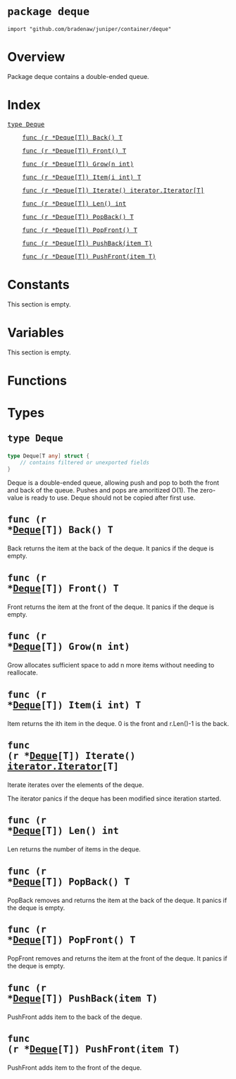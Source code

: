 # `package deque`

```
import "github.com/bradenaw/juniper/container/deque"
```

# Overview

Package deque contains a double-ended queue.


# Index

<pre><a href="#Deque">type Deque</a></pre>
<pre>    <a href="#Back">func (r *Deque[T]) Back() T</a></pre>
<pre>    <a href="#Front">func (r *Deque[T]) Front() T</a></pre>
<pre>    <a href="#Grow">func (r *Deque[T]) Grow(n int)</a></pre>
<pre>    <a href="#Item">func (r *Deque[T]) Item(i int) T</a></pre>
<pre>    <a href="#Iterate">func (r *Deque[T]) Iterate() iterator.Iterator[T]</a></pre>
<pre>    <a href="#Len">func (r *Deque[T]) Len() int</a></pre>
<pre>    <a href="#PopBack">func (r *Deque[T]) PopBack() T</a></pre>
<pre>    <a href="#PopFront">func (r *Deque[T]) PopFront() T</a></pre>
<pre>    <a href="#PushBack">func (r *Deque[T]) PushBack(item T)</a></pre>
<pre>    <a href="#PushFront">func (r *Deque[T]) PushFront(item T)</a></pre>

# Constants

This section is empty.

# Variables

This section is empty.

# Functions

# Types

## <a id="Deque"></a><pre>type Deque</pre>
```go
type Deque[T any] struct {
	// contains filtered or unexported fields
}
```

Deque is a double-ended queue, allowing push and pop to both the front and back of the queue.
Pushes and pops are amoritized O(1). The zero-value is ready to use. Deque should not be copied
after first use.


## <a id="Back"></a><pre>func (r *<a href="#Deque">Deque</a>[T]) Back() T</pre>

Back returns the item at the back of the deque. It panics if the deque is empty.


## <a id="Front"></a><pre>func (r *<a href="#Deque">Deque</a>[T]) Front() T</pre>

Front returns the item at the front of the deque. It panics if the deque is empty.


## <a id="Grow"></a><pre>func (r *<a href="#Deque">Deque</a>[T]) Grow(n int)</pre>

Grow allocates sufficient space to add n more items without needing to reallocate.


## <a id="Item"></a><pre>func (r *<a href="#Deque">Deque</a>[T]) Item(i int) T</pre>

Item returns the ith item in the deque. 0 is the front and r.Len()-1 is the back.


## <a id="Iterate"></a><pre>func (r *<a href="#Deque">Deque</a>[T]) Iterate() <a href="../iterator.md#Iterator">iterator.Iterator</a>[T]</pre>

Iterate iterates over the elements of the deque.

The iterator panics if the deque has been modified since iteration started.


## <a id="Len"></a><pre>func (r *<a href="#Deque">Deque</a>[T]) Len() int</pre>

Len returns the number of items in the deque.


## <a id="PopBack"></a><pre>func (r *<a href="#Deque">Deque</a>[T]) PopBack() T</pre>

PopBack removes and returns the item at the back of the deque. It panics if the deque is empty.


## <a id="PopFront"></a><pre>func (r *<a href="#Deque">Deque</a>[T]) PopFront() T</pre>

PopFront removes and returns the item at the front of the deque. It panics if the deque is empty.


## <a id="PushBack"></a><pre>func (r *<a href="#Deque">Deque</a>[T]) PushBack(item T)</pre>

PushFront adds item to the back of the deque.


## <a id="PushFront"></a><pre>func (r *<a href="#Deque">Deque</a>[T]) PushFront(item T)</pre>

PushFront adds item to the front of the deque.


